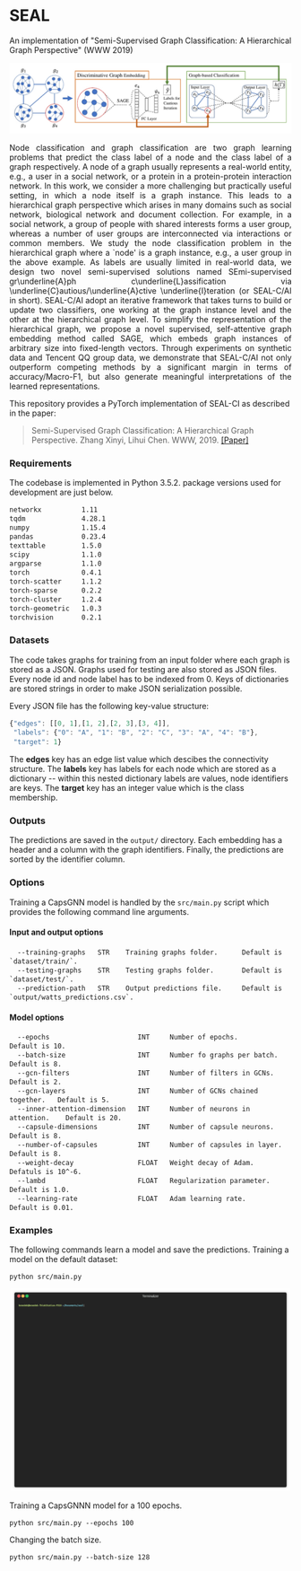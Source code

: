 SEAL
============================================
An implementation of "Semi-Supervised Graph Classification: A Hierarchical Graph Perspective" (WWW 2019)
<p align="center">
  <img width="800" src="seal.jpg">
</p>
<p align="justify">
Node classification and graph classification are two graph learning problems that predict the class label of a node and the class label of a graph respectively. A node of a graph usually represents a real-world entity, e.g., a user in a social network, or a protein in a protein-protein interaction network. In this work, we consider a more challenging but practically useful setting, in which a node itself is a graph instance. This leads to a hierarchical graph perspective which arises in many domains such as social network, biological network and document collection. For example, in a social network, a group of people with shared interests forms a user group, whereas a number of user groups are interconnected via interactions or common members. We study the node classification problem in the hierarchical graph where a `node' is a graph instance, e.g., a user group in the above example. As labels are usually limited in real-world data, we design two novel semi-supervised solutions named SEmi-supervised gr\underline{A}ph c\underline{L}assification via \underline{C}autious/\underline{A}ctive \underline{I}teration (or SEAL-C/AI in short). SEAL-C/AI adopt an iterative framework that takes turns to build or update two classifiers, one working at the graph instance level and the other at the hierarchical graph level. To simplify the representation of the hierarchical graph, we propose a novel supervised, self-attentive graph embedding method called SAGE, which embeds graph instances of arbitrary size into fixed-length vectors. Through experiments on synthetic data and Tencent QQ group data, we demonstrate that SEAL-C/AI not only outperform competing methods by a significant margin in terms of accuracy/Macro-F1, but also generate meaningful interpretations of the learned representations. </p>

This repository provides a PyTorch implementation of SEAL-CI as described in the paper:

> Semi-Supervised Graph Classification: A Hierarchical Graph Perspective.
> Zhang Xinyi, Lihui Chen.
> WWW, 2019.
> [[Paper]](https://arxiv.org/pdf/1904.05003.pdf)

### Requirements
The codebase is implemented in Python 3.5.2. package versions used for development are just below.
```
networkx          1.11
tqdm              4.28.1
numpy             1.15.4
pandas            0.23.4
texttable         1.5.0
scipy             1.1.0
argparse          1.1.0
torch             0.4.1
torch-scatter     1.1.2
torch-sparse      0.2.2
torch-cluster     1.2.4
torch-geometric   1.0.3
torchvision       0.2.1
```
### Datasets
The code takes graphs for training from an input folder where each graph is stored as a JSON. Graphs used for testing are also stored as JSON files. Every node id and node label has to be indexed from 0. Keys of dictionaries are stored strings in order to make JSON serialization possible.

Every JSON file has the following key-value structure:

```javascript
{"edges": [[0, 1],[1, 2],[2, 3],[3, 4]],
 "labels": {"0": "A", "1": "B", "2": "C", "3": "A", "4": "B"},
 "target": 1}
```
The **edges** key has an edge list value which descibes the connectivity structure. The **labels** key has labels for each node which are stored as a dictionary -- within this nested dictionary labels are values, node identifiers are keys. The **target** key has an integer value which is the class membership.

### Outputs

The predictions are saved in the `output/` directory. Each embedding has a header and a column with the graph identifiers. Finally, the predictions are sorted by the identifier column.

### Options
Training a CapsGNN model is handled by the `src/main.py` script which provides the following command line arguments.

#### Input and output options
```
  --training-graphs   STR    Training graphs folder.      Default is `dataset/train/`.
  --testing-graphs    STR    Testing graphs folder.       Default is `dataset/test/`.
  --prediction-path   STR    Output predictions file.     Default is `output/watts_predictions.csv`.
```
#### Model options
```
  --epochs                      INT     Number of epochs.                  Default is 10.
  --batch-size                  INT     Number fo graphs per batch.        Default is 8.
  --gcn-filters                 INT     Number of filters in GCNs.         Default is 2.
  --gcn-layers                  INT     Number of GCNs chained together.   Default is 5.
  --inner-attention-dimension   INT     Number of neurons in attention.    Default is 20.  
  --capsule-dimensions          INT     Number of capsule neurons.         Default is 8.
  --number-of-capsules          INT     Number of capsules in layer.       Default is 8.
  --weight-decay                FLOAT   Weight decay of Adam.              Defatuls is 10^-6.
  --lambd                       FLOAT   Regularization parameter.          Default is 1.0.
  --learning-rate               FLOAT   Adam learning rate.                Default is 0.01.
```
### Examples
The following commands learn a model and save the predictions. Training a model on the default dataset:
```
python src/main.py
```
<p align="center">
  <img width="500" src="seal.gif">
</p>

Training a CapsGNNN model for a 100 epochs.
```
python src/main.py --epochs 100
```
Changing the batch size.
```
python src/main.py --batch-size 128
```
